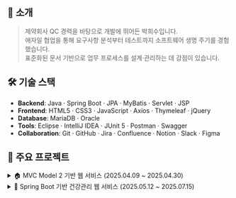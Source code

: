 ## 👋 소개

> 제약회사 QC 경력을 바탕으로 개발에 뛰어든 박희수입니다.  
> 애자일 협업을 통해 요구사항 분석부터 테스트까지 소프트웨어 생명 주기를 경험했습니다.  
> 표준화된 문서 기반으로 업무 프로세스를 설계·관리하는 데 강점이 있습니다.

## 🛠️ 기술 스택

* **Backend**: Java · Spring Boot · JPA · MyBatis · Servlet · JSP
* **Frontend**: HTML5 · CSS3 · JavaScript · Axios · Thymeleaf · jQuery
* **Database**: MariaDB · Oracle
* **Tools**: Eclipse · IntelliJ IDEA · JUnit 5 · Postman · Swagger
* **Collaboration**: Git · GitHub · Jira · Confluence · Notion · Slack · Figma

## 🚀 주요 프로젝트

<details>
<summary>🏠 MVC Model 2 기반 웹 서비스 (2025.04.09 ~ 2025.04.30)</summary><br>

> * **소개**: 처음 집을 구하는 사회초년생들을 위한 가이드 및 지원금 정보 제공 플랫폼
> * **역할**: 체크리스트와 정책지원금 화면 및 API 개발 · 업무 상세 설계서 작성 및 관리
> * **핵심 과제**: FrontController 및 ActionFactory 기반 구조에서 다수의 기능을 동시에 개발할 경우 GitHub 병합 이슈
> * **해결 방안**: 작업 전 공통 파일 변경 내용을 사전 공유, 작업 순서를 조율하여 충돌 가능성을 사전에 차단
>
> [![GitHub](https://img.shields.io/badge/GitHub-000000?logo=github&logoColor=white&labelColor=000000)](https://github.com/liaparkel/team-bokdeongi)
</details>

<details>
<summary>🎽 Spring Boot 기반 건강관리 웹 서비스 (2025.05.12 ~ 2025.07.15)</summary><br>

> * **소개**: 스스로 계획하고 기록하며, 건강한 루틴을 만들어가는 사람들을 위한 동기부여 중심 커뮤니티 플랫폼
> * **역할**: 대시보드 화면 및 API 개발 · 예외 상황 사전 검증 및 응답 처리
>
> #### 🗂️ Sprint 1: Spring MVC 기반 (2025.05.12 ~ 2025.06.01)
>
>> * **핵심 과제**: MyBatis에 익숙한 팀원들의 JPA 도입에 대한 기술적 거부감
>> * **해결 방안**: 연관 매핑은 적용하지 않고 외래 키를 직접 다루는 MyBatis 방식처럼 제한하여 도입
>>
>> [![GitHub](https://img.shields.io/badge/GitHub-000000?logo=github&logoColor=white&labelColor=000000)](https://github.com/liaparkel/team-selfit)
>
> #### 🗂️ Sprint 2: REST API 기반 (2025.06.13 ~ 2025.06.20)
>
>> * **핵심 과제**: 프론트와 백엔드 분리로 세션 기반 로그인 불가
>> * **해결 방안**: JWT 기반 인증 구조를 설계해 사용자 인증 흐름을 토큰 중심으로 구현
>>
>> [![GitHub](https://img.shields.io/badge/Backend-GitHub-000000?logo=github&logoColor=white&labelColor=000000)](https://github.com/liaparkel/team-selfit-server)
>> [![GitHub](https://img.shields.io/badge/Frontend-GitHub-white?logo=github&logoColor=000000&labelColor=white)](https://github.com/liaparkel/team-selfit-ui-node)
>
> #### 🗂️ Sprint 3: MSA 기반 (2025.06.30 ~ 2025.07.15)
>
>> * **핵심 과제**: 모놀리식 구조에서 마이크로 서비스 변화로 서비스 간 직접적인 호출 불가
>> * **해결 방안**: RestTemplate을 사용하여 JSON 기반의 HTTP 통신 방식으로 데이터 연동
>>
>> [![GitHub](https://img.shields.io/badge/Backend-GitHub-000000?logo=github&logoColor=white&labelColor=000000)](https://github.com/liaparkel/tema-selfit-msa)
>> [![GitHub](https://img.shields.io/badge/Frontend-GitHub-white?logo=github&logoColor=000000&labelColor=white)](https://github.com/liaparkel/team-selfit-msa-ui)
</details>
